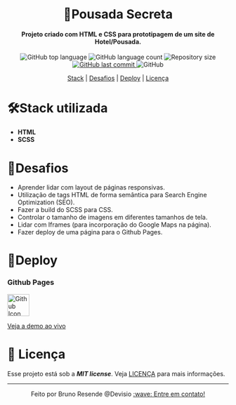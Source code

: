 <h1 align="center">
  🏨Pousada Secreta
    <br>
</h1>

<h4 align="center">
  Projeto criado com HTML e CSS para prototipagem de um site de Hotel/Pousada.
</h4>
<p align="center">
  <img alt="GitHub top language" src="https://img.shields.io/github/languages/top/bresends/pousada_secreta">

  <img alt="GitHub language count" src="https://img.shields.io/github/languages/count/bresends/pousada_secreta">

  <img alt="Repository size" src="https://img.shields.io/github/languages/code-size/bresends/pousada_secreta">
  <a href="https://github.com/bresends/pousada_secreta/commits/master">
    <img alt="GitHub last commit" src="https://img.shields.io/github/last-commit/bresends/pousada_secreta">
  </a>
  <img alt="GitHub" src="https://img.shields.io/github/license/bresends/pousada_secreta">
</p>

<p align="center">
  <a href="#🛠️Stack-utilizada">Stack</a> |
  <a href="#information_source-how-to-use">Desafios</a> |
  <a href="#information_source-how-to-use">Deploy</a> |
  <a href="#memo-license">Licença</a>
</p>


# 🛠️Stack utilizada
- **HTML**
- **SCSS**

# 🎯Desafios
- Aprender lidar com layout de páginas responsivas.
- Utilização de tags HTML de forma semântica para Search Engine Optimization (SEO).
- Fazer a build do SCSS para CSS.
- Controlar o tamanho de imagens em diferentes tamanhos de tela.
- Lidar com Iframes (para incorporação do Google Maps na página). 
- Fazer deploy de uma página para o Github Pages.

# 🚀Deploy
### Github Pages
<a href="https://bresends.github.io/pousada_secreta">
    <img src="https://cdn-icons-png.flaticon.com/512/25/25231.png" width="50" height="50" alt="Github Icon">
</a>

[Veja a demo ao vivo](https://bresends.github.io/pousada_secreta/index.html)

# 📑 Licença
Esse projeto está sob a ***MIT license***. Veja [LICENÇA](https://github.com/bresends/pousada_secreta/blob/main/License.md) para mais informações.

---

<p align="center">
  <span>Feito por Bruno Resende @Devisio </span>
  <a href="https://www.linkedin.com/in/bresends/"> :wave: Entre em contato!</a>
</p>
